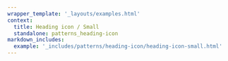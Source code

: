 ```yaml
---
wrapper_template: '_layouts/examples.html'
context:
  title: Heading icon / Small
  standalone: patterns_heading-icon
markdown_includes:
  example: '_includes/patterns/heading-icon/heading-icon-small.html'
---
```

